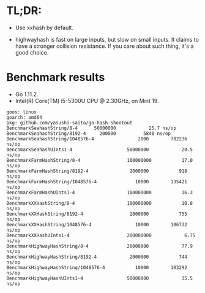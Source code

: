 # TL;DR:

- Use xxhash by default.

- highwayhash is fast on large inputs, but slow on small inputs.  It claims to
  have a stronger collision resistance. If you care about such thing, it's a
  good choice.


# Benchmark results

- Go 1.11.2.
- Intel(R) Core(TM) i5-5300U CPU @ 2.30GHz, on Mint 19.

```
goos: linux
goarch: amd64
pkg: github.com/yasushi-saito/go-hash-shootout
BenchmarkSeahashString/8-4     	50000000	        25.7 ns/op
BenchmarkSeahashString/8192-4  	  200000	      5840 ns/op
BenchmarkSeahashString/1048576-4         	    2000	    782236 ns/op
BenchmarkSeahashUInts1-4                 	50000000	        20.5 ns/op
BenchmarkFarmHashString/8-4              	100000000	        17.0 ns/op
BenchmarkFarmHashString/8192-4           	 2000000	       918 ns/op
BenchmarkFarmHashString/1048576-4        	   10000	    135421 ns/op
BenchmarkFarmHashUInts1-4                	100000000	        16.3 ns/op
BenchmarkXXHashString/8-4                	100000000	        10.8 ns/op
BenchmarkXXHashString/8192-4             	 2000000	       755 ns/op
BenchmarkXXHashString/1048576-4          	   10000	    106732 ns/op
BenchmarkXXHashUInts1-4                  	200000000	         6.75 ns/op
BenchmarkHighwayHashString/8-4           	20000000	        77.9 ns/op
BenchmarkHighwayHashString/8192-4        	 2000000	       744 ns/op
BenchmarkHighwayHashString/1048576-4     	   10000	    103292 ns/op
BenchmarkHighwayHashUInts1-4             	50000000	        35.5 ns/op
```
